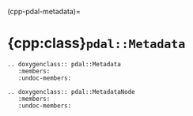 (cpp-pdal-metadata)=

# {cpp:class}`pdal::Metadata`

```{eval-rst}
.. doxygenclass:: pdal::Metadata
   :members:
   :undoc-members:
```

```{eval-rst}
.. doxygenclass:: pdal::MetadataNode
   :members:
   :undoc-members:
```
